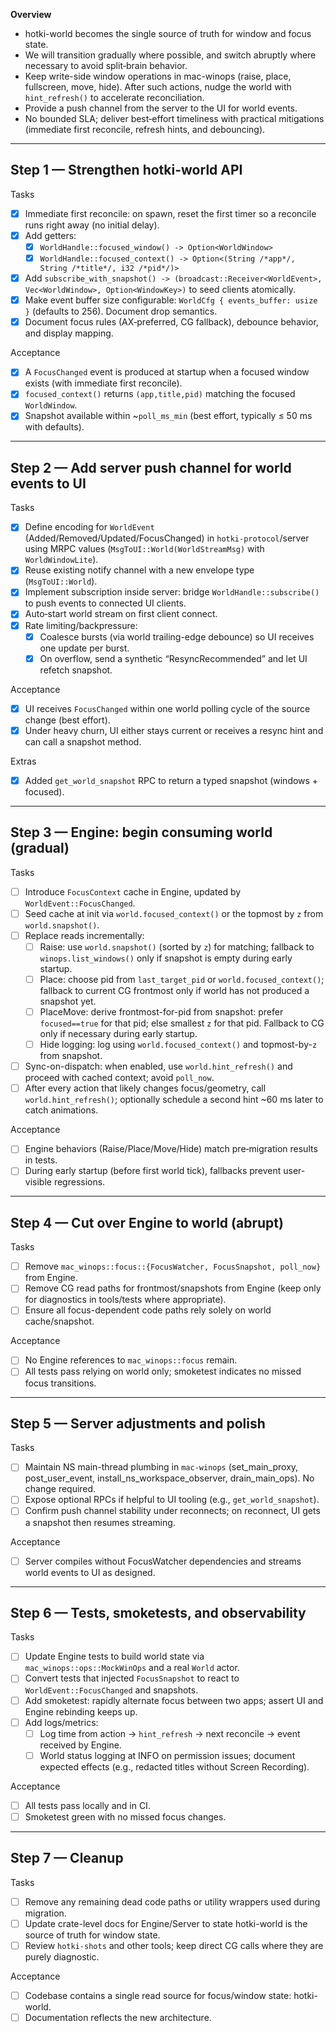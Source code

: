**Overview**
- hotki-world becomes the single source of truth for window and focus state.
- We will transition gradually where possible, and switch abruptly where necessary to avoid split‑brain behavior.
- Keep write-side window operations in mac-winops (raise, place, fullscreen, move, hide). After such actions, nudge the world with `hint_refresh()` to accelerate reconciliation.
- Provide a push channel from the server to the UI for world events.
- No bounded SLA; deliver best‑effort timeliness with practical mitigations (immediate first reconcile, refresh hints, and debouncing).

---

## Step 1 — Strengthen hotki-world API

Tasks
- [x] Immediate first reconcile: on spawn, reset the first timer so a reconcile runs right away (no initial delay).
- [x] Add getters:
  - [x] `WorldHandle::focused_window() -> Option<WorldWindow>`
  - [x] `WorldHandle::focused_context() -> Option<(String /*app*/, String /*title*/, i32 /*pid*/)>`
- [x] Add `subscribe_with_snapshot() -> (broadcast::Receiver<WorldEvent>, Vec<WorldWindow>, Option<WindowKey>)` to seed clients atomically.
- [x] Make event buffer size configurable: `WorldCfg { events_buffer: usize }` (defaults to 256). Document drop semantics.
- [x] Document focus rules (AX‑preferred, CG fallback), debounce behavior, and display mapping.

Acceptance
- [x] A `FocusChanged` event is produced at startup when a focused window exists (with immediate first reconcile).
- [x] `focused_context()` returns `(app,title,pid)` matching the focused `WorldWindow`.
- [x] Snapshot available within ~`poll_ms_min` (best effort, typically ≤ 50 ms with defaults).

---

## Step 2 — Add server push channel for world events to UI

Tasks
- [x] Define encoding for `WorldEvent` (Added/Removed/Updated/FocusChanged) in `hotki-protocol`/server using MRPC values (`MsgToUI::World(WorldStreamMsg)` with `WorldWindowLite`).
- [x] Reuse existing notify channel with a new envelope type (`MsgToUI::World`).
- [x] Implement subscription inside server: bridge `WorldHandle::subscribe()` to push events to connected UI clients.
- [x] Auto‑start world stream on first client connect.
- [x] Rate limiting/backpressure:
  - [x] Coalesce bursts (via world trailing-edge debounce) so UI receives one update per burst.
  - [x] On overflow, send a synthetic “ResyncRecommended” and let UI refetch snapshot.

Acceptance
- [x] UI receives `FocusChanged` within one world polling cycle of the source change (best effort).
- [x] Under heavy churn, UI either stays current or receives a resync hint and can call a snapshot method.

Extras
- [x] Added `get_world_snapshot` RPC to return a typed snapshot (windows + focused).

---

## Step 3 — Engine: begin consuming world (gradual)

Tasks
- [ ] Introduce `FocusContext` cache in Engine, updated by `WorldEvent::FocusChanged`.
- [ ] Seed cache at init via `world.focused_context()` or the topmost by `z` from `world.snapshot()`.
- [ ] Replace reads incrementally:
  - [ ] Raise: use `world.snapshot()` (sorted by `z`) for matching; fallback to `winops.list_windows()` only if snapshot is empty during early startup.
  - [ ] Place: choose pid from `last_target_pid` or `world.focused_context()`; fallback to current CG frontmost only if world has not produced a snapshot yet.
  - [ ] PlaceMove: derive frontmost-for-pid from snapshot: prefer `focused==true` for that pid; else smallest `z` for that pid. Fallback to CG only if necessary during early startup.
  - [ ] Hide logging: log using `world.focused_context()` and topmost-by-`z` from snapshot.
- [ ] Sync-on-dispatch: when enabled, use `world.hint_refresh()` and proceed with cached context; avoid `poll_now`.
- [ ] After every action that likely changes focus/geometry, call `world.hint_refresh()`; optionally schedule a second hint ~60 ms later to catch animations.

Acceptance
- [ ] Engine behaviors (Raise/Place/Move/Hide) match pre‑migration results in tests.
- [ ] During early startup (before first world tick), fallbacks prevent user-visible regressions.

---

## Step 4 — Cut over Engine to world (abrupt)

Tasks
- [ ] Remove `mac_winops::focus::{FocusWatcher, FocusSnapshot, poll_now}` from Engine.
- [ ] Remove CG read paths for frontmost/snapshots from Engine (keep only for diagnostics in tools/tests where appropriate).
- [ ] Ensure all focus-dependent code paths rely solely on world cache/snapshot.

Acceptance
- [ ] No Engine references to `mac_winops::focus` remain.
- [ ] All tests pass relying on world only; smoketest indicates no missed focus transitions.

---

## Step 5 — Server adjustments and polish

Tasks
- [ ] Maintain NS main-thread plumbing in `mac-winops` (set_main_proxy, post_user_event, install_ns_workspace_observer, drain_main_ops). No change required.
- [ ] Expose optional RPCs if helpful to UI tooling (e.g., `get_world_snapshot`).
- [ ] Confirm push channel stability under reconnects; on reconnect, UI gets a snapshot then resumes streaming.

Acceptance
- [ ] Server compiles without FocusWatcher dependencies and streams world events to UI as designed.

---

## Step 6 — Tests, smoketests, and observability

Tasks
- [ ] Update Engine tests to build world state via `mac_winops::ops::MockWinOps` and a real `World` actor.
- [ ] Convert tests that injected `FocusSnapshot` to react to `WorldEvent::FocusChanged` and snapshots.
- [ ] Add smoketest: rapidly alternate focus between two apps; assert UI and Engine rebinding keeps up.
- [ ] Add logs/metrics:
  - [ ] Log time from action → `hint_refresh` → next reconcile → event received by Engine.
  - [ ] World status logging at INFO on permission issues; document expected effects (e.g., redacted titles without Screen Recording).

Acceptance
- [ ] All tests pass locally and in CI.
- [ ] Smoketest green with no missed focus changes.

---

## Step 7 — Cleanup

Tasks
- [ ] Remove any remaining dead code paths or utility wrappers used during migration.
- [ ] Update crate-level docs for Engine/Server to state hotki-world is the source of truth for window state.
- [ ] Review `hotki-shots` and other tools; keep direct CG calls where they are purely diagnostic.

Acceptance
- [ ] Codebase contains a single read source for focus/window state: hotki-world.
- [ ] Documentation reflects the new architecture.
